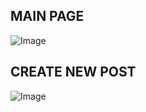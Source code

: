 

## MAIN PAGE

![Image](https://github.com/user-attachments/assets/a042dabe-a39d-49dd-84c0-9cf808aa16f7)


## CREATE NEW POST 

![Image](https://github.com/user-attachments/assets/6d479a85-2322-40a5-8677-5e01650bf97a)

